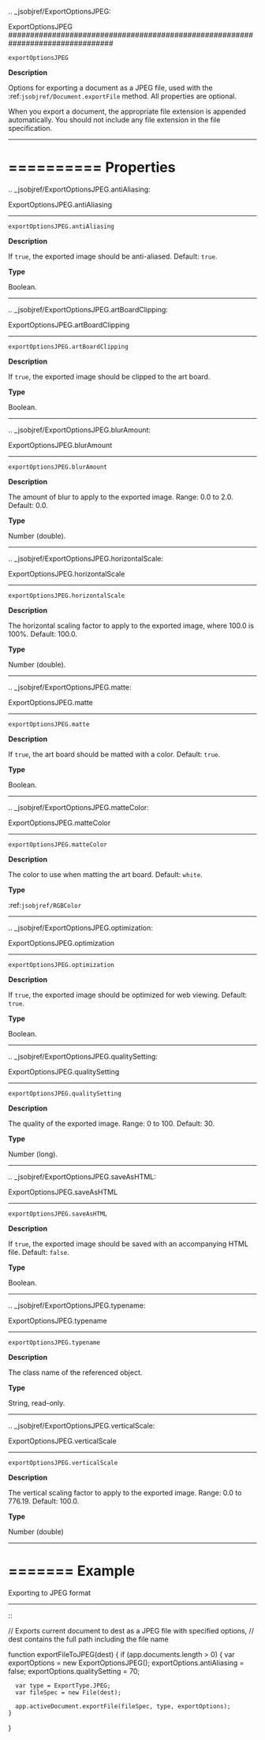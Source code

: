 .. _jsobjref/ExportOptionsJPEG:

ExportOptionsJPEG
################################################################################

``exportOptionsJPEG``

**Description**

Options for exporting a document as a JPEG file, used with the :ref:`jsobjref/Document.exportFile` method. All properties are optional.

When you export a document, the appropriate file extension is appended automatically. You should not include any file extension in the file specification.

----

==========
Properties
==========

.. _jsobjref/ExportOptionsJPEG.antiAliasing:

ExportOptionsJPEG.antiAliasing
********************************************************************************

``exportOptionsJPEG.antiAliasing``

**Description**

If ``true``, the exported image should be anti-aliased. Default: ``true``.

**Type**

Boolean.

----

.. _jsobjref/ExportOptionsJPEG.artBoardClipping:

ExportOptionsJPEG.artBoardClipping
********************************************************************************

``exportOptionsJPEG.artBoardClipping``

**Description**

If ``true``, the exported image should be clipped to the art board.

**Type**

Boolean.

----

.. _jsobjref/ExportOptionsJPEG.blurAmount:

ExportOptionsJPEG.blurAmount
********************************************************************************

``exportOptionsJPEG.blurAmount``

**Description**

The amount of blur to apply to the exported image. Range: 0.0 to 2.0. Default: 0.0.

**Type**

Number (double).

----

.. _jsobjref/ExportOptionsJPEG.horizontalScale:

ExportOptionsJPEG.horizontalScale
********************************************************************************

``exportOptionsJPEG.horizontalScale``

**Description**

The horizontal scaling factor to apply to the exported image, where 100.0 is 100%. Default: 100.0.

**Type**

Number (double).

----

.. _jsobjref/ExportOptionsJPEG.matte:

ExportOptionsJPEG.matte
********************************************************************************

``exportOptionsJPEG.matte``

**Description**

If ``true``, the art board should be matted with a color. Default: ``true``.

**Type**

Boolean.

----

.. _jsobjref/ExportOptionsJPEG.matteColor:

ExportOptionsJPEG.matteColor
********************************************************************************

``exportOptionsJPEG.matteColor``

**Description**

The color to use when matting the art board. Default: ``white``.

**Type**

:ref:`jsobjref/RGBColor`

----

.. _jsobjref/ExportOptionsJPEG.optimization:

ExportOptionsJPEG.optimization
********************************************************************************

``exportOptionsJPEG.optimization``

**Description**

If ``true``, the exported image should be optimized for web viewing. Default: ``true``.

**Type**

Boolean.

----

.. _jsobjref/ExportOptionsJPEG.qualitySetting:

ExportOptionsJPEG.qualitySetting
********************************************************************************

``exportOptionsJPEG.qualitySetting``

**Description**

The quality of the exported image. Range: 0 to 100. Default: 30.

**Type**

Number (long).

----

.. _jsobjref/ExportOptionsJPEG.saveAsHTML:

ExportOptionsJPEG.saveAsHTML
********************************************************************************

``exportOptionsJPEG.saveAsHTML``

**Description**

If ``true``, the exported image should be saved with an accompanying HTML file. Default: ``false``.

**Type**

Boolean.

----

.. _jsobjref/ExportOptionsJPEG.typename:

ExportOptionsJPEG.typename
********************************************************************************

``exportOptionsJPEG.typename``

**Description**

The class name of the referenced object.

**Type**

String, read-only.

----

.. _jsobjref/ExportOptionsJPEG.verticalScale:

ExportOptionsJPEG.verticalScale
********************************************************************************

``exportOptionsJPEG.verticalScale``

**Description**

The vertical scaling factor to apply to the exported image. Range: 0.0 to 776.19. Default: 100.0.

**Type**

Number (double)

----

=======
Example
=======

Exporting to JPEG format
********************************************************************************

::

  // Exports current document to dest as a JPEG file with specified options,
  // dest contains the full path including the file name

  function exportFileToJPEG(dest) {
    if (app.documents.length > 0) {
      var exportOptions = new ExportOptionsJPEG();
      exportOptions.antiAliasing = false;
      exportOptions.qualitySetting = 70;

      var type = ExportType.JPEG;
      var fileSpec = new File(dest);

      app.activeDocument.exportFile(fileSpec, type, exportOptions);
    }
  }
